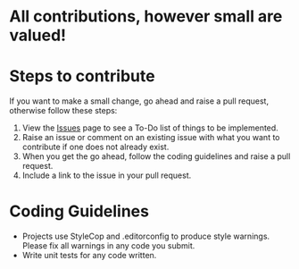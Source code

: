 # All contributions, however small are valued!

# Steps to contribute

 If you want to make a small change, go ahead and raise a pull request, otherwise follow these steps:

1. View the [Issues](https://github.com/stevedunn/vogen/issues) page to see a To-Do list of things to be implemented.
2. Raise an issue or comment on an existing issue with what you want to contribute if one does not already exist.
3. When you get the go ahead, follow the coding guidelines and raise a pull request.
4. Include a link to the issue in your pull request.

# Coding Guidelines

- Projects use StyleCop and .editorconfig to produce style warnings. Please fix all warnings in any code you submit.
- Write unit tests for any code written.

